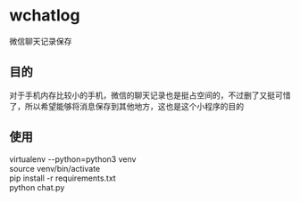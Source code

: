 # wchatlog
微信聊天记录保存
## 目的
对于手机内存比较小的手机，微信的聊天记录也是挺占空间的，不过删了又挺可惜了，所以希望能够将消息保存到其他地方，这也是这个小程序的目的
## 使用
virtualenv --python=python3 venv  
source venv/bin/activate  
pip install -r requirements.txt  
python chat.py
